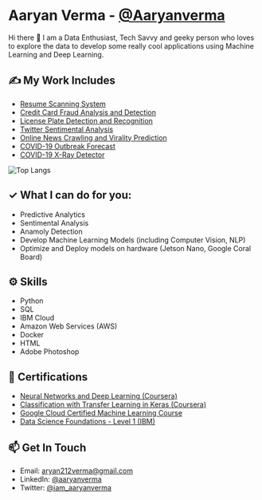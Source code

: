 <!--
**Aaryanverma/Aaryanverma** is a ✨ _special_ ✨ repository because its `README.md` (this file) appears on your GitHub profile.

Here are some ideas to get you started:

- 🔭 I’m currently working on ...
- 🌱 I’m currently learning ...
- 👯 I’m looking to collaborate on ...
- 🤔 I’m looking for help with ...
- 💬 Ask me about ...
- 📫 How to reach me: ...
- 😄 Pronouns: ...
- ⚡ Fun fact: ...
-->

# Aaryan Verma - [@Aaryanverma](https://github.com/Aaryanverma)

Hi there 👋 I am a Data Enthusiast, Tech Savvy and geeky person who loves to explore the data to develop some really cool applications using Machine Learning and Deep Learning.

## ✍️ My Work Includes
- [Resume Scanning System](https://resume-scan.herokuapp.com/)
- [Credit Card Fraud Analysis and Detection](https://github.com/Aaryanverma/Fraud-Analysis-and-Detection)
- [License Plate Detection and Recognition](https://github.com/Aaryanverma/License_Plate_Detector)
- [Twitter Sentimental Analysis](https://github.com/Aaryanverma/Twitter-Sentimental-Analysis-)
- [Online News Crawling and Virality Prediction](https://github.com/Aaryanverma/News_Virality_Prediction)
- [COVID-19 Outbreak Forecast](https://github.com/Aaryanverma/COVID-19-Time-Series-Outbreak-Forecast)
- [COVID-19 X-Ray Detector](https://github.com/Aaryanverma/COVID-19-X-Ray-Detector)

![Top Langs](https://github-readme-stats.vercel.app/api/top-langs/?username=Aaryanverma&theme=dark)

## ✓ What I can do for you:
- Predictive Analytics
- Sentimental Analysis
- Anamoly Detection
- Develop Machine Learning Models (including Computer Vision, NLP)
- Optimize and Deploy models on hardware (Jetson Nano, Google Coral Board)

## ⚙️ Skills
- Python
- SQL 
- IBM Cloud
- Amazon Web Services (AWS)
- Docker
- HTML
- Adobe Photoshop

## 📃 Certifications
- [Neural Networks and Deep Learning (Coursera)](https://www.coursera.org/account/accomplishments/certificate/WWBBEB4SYFCX)
- [Classification with Transfer Learning in Keras (Coursera)](http://coursera.org/verify/GKFKWVTVEUCF)
- [Google Cloud Certified Machine Learning Course](https://google.qwiklabs.com/public_profiles/f56881d6-94cc-43cd-b94b-fd484bf52d3c)
- [Data Science Foundations - Level 1 (IBM)](https://www.youracclaim.com/badges/696dde85-6156-49f6-b697-45a22f09034b/linked_in_profile)

## 📫 Get In Touch
- Email: [aryan212verma@gmail.com](mailto:aryan212verma@gmail.com)
- LinkedIn: [@aaryanverma](https://www.linkedin.com/in/aaryanverma/)
- Twitter: [@iam_aaryanverma](https://twitter.com/iam_aaryanverma)

